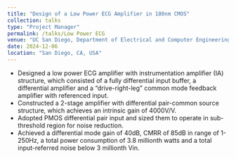 ```yaml
---
title: "Design of a Low Power ECG Amplifier in 180nm CMOS"
collection: talks
type: "Project Manager"
permalink: /talks/Low Power ECG
venue: "UC San Diego, Department of Electrical and Computer Engineering"
date: 2024-12-06
location: "San Diego, CA, USA"
---
```


* Designed a low power ECG amplifier with instrumentation amplifier (IA) structure, which consisted of a fully differential input buffer, a differential amplifier and a “drive-right-leg” common mode feedback amplifier with referenced input.
* Constructed a 2-stage amplifier with differential pair-common source structure, which achieves an intrinsic gain of 4000V/V.
* Adopted PMOS differential pair input and sized them to operate in sub-threshold region for noise reduction.
* Achieved a differential mode gain of 40dB, CMRR of 85dB in range of 1-250Hz, a total power consumption of 3.8 millionth watts and a total input-referred noise below 3 millionth Vin.
